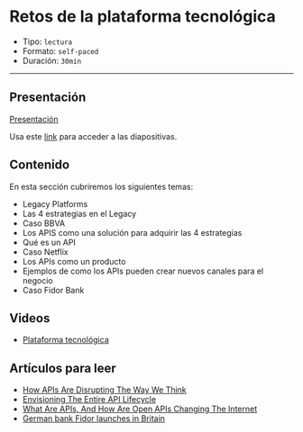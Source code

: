 # Retos de la plataforma tecnológica

* Tipo: `lectura`
* Formato: `self-paced`
* Duración: `30min`

***

## Presentación

[Presentación](https://docs.google.com/presentation/d/e/2PACX-1vTgYOEtdSX_XkEoAYxuGDUUHjdD94UI3m0LkRzOXxedR9iSS4X7GVbpX1U-CgaT1qerdL6ioIpXp8Sj/pub?start=false&loop=false&delayms=3000)

Usa este [link](https://docs.google.com/presentation/d/19gGvRXE08W1R8kx9AXMf9iodA3WXFv3-oQGjj63sx3E/edit#slide=id.g7ef40cfad7d7df77_135)
para acceder a las diapositivas.

## Contenido

En esta sección cubriremos los siguientes temas:

* Legacy Platforms
* Las 4 estrategias en el Legacy
* Caso BBVA
* Los APIS como una solución para adquirir las 4 estrategias
* Qué es un API
* Caso Netflix
* Los APIs como un producto
* Ejemplos de como los APIs pueden crear nuevos canales para el negocio
* Caso Fidor Bank

## Videos

* [Plataforma tecnológica](https://www.useloom.com/share/e6148d10b67e40a2ae465225477a646b)

## Artículos para leer

* [How APIs Are Disrupting The Way We Think](https://nordicapis.com/how-apis-are-disrupting-the-way-we-think/)
* [Envisioning The Entire API Lifecycle](https://nordicapis.com/envisioning-the-entire-api-lifecycle/)
* [What Are APIs, And How Are Open APIs Changing The Internet](https://www.makeuseof.com/tag/api-good-technology-explained/)
* [German bank Fidor launches in Britain](https://www.telegraph.co.uk/finance/newsbysector/banksandfinance/11872292/German-bank-Fidor-launches-in-Britain.html)
